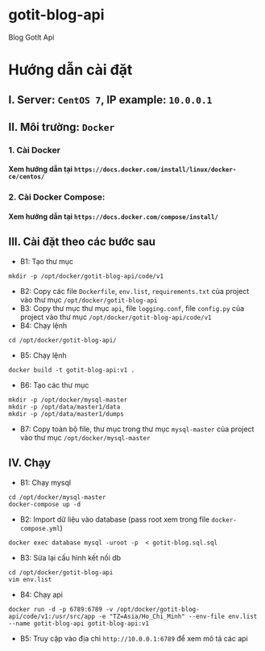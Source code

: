 # gotit-blog-api
Blog GotIt Api

# Hướng dẫn cài đặt 
## I. Server: ```CentOS 7```, IP example: ```10.0.0.1```
## II. Môi trường: ```Docker```
### 1. Cài Docker
#### Xem hướng dẫn tại ```https://docs.docker.com/install/linux/docker-ce/centos/```
### 2. Cài Docker Compose:
#### Xem hướng dẫn tại ```https://docs.docker.com/compose/install/```
## III. Cài đặt theo các bước sau
- B1: Tạo thư mục 
```
mkdir -p /opt/docker/gotit-blog-api/code/v1
```
- B2: Copy các file ```Dockerfile```, ```env.list```, ```requirements.txt``` của project vào thư mục ```/opt/docker/gotit-blog-api```
- B3: Copy thư mục thư mục ```api```, file ```logging.conf```, file ```config.py``` của project vào thư mục ```/opt/docker/gotit-blog-api/code/v1```
- B4: Chạy lệnh 
```
cd /opt/docker/gotit-blog-api/
```
- B5: Chạy lệnh
```
docker build -t gotit-blog-api:v1 .
```
- B6: Tạo các thư mục 
```
mkdir -p /opt/docker/mysql-master
mkdir -p /opt/data/master1/data
mkdir -p /opt/data/master1/dumps
```
- B7: Copy toàn bộ file, thư mục trong thư mục ```mysql-master``` của project vào thư mục ```/opt/docker/mysql-master```
## IV. Chạy
- B1: Chạy mysql
```
cd /opt/docker/mysql-master
docker-compose up -d
```
- B2: Import dữ liệu vào database (pass root xem trong file ```docker-compose.yml```)
```
docker exec database mysql -uroot -p  < gotit-blog.sql.sql
```
- B3: Sửa lại cấu hình kết nối db
```
cd /opt/docker/gotit-blog-api
vim env.list
```
- B4: Chạy api
```
docker run -d -p 6789:6789 -v /opt/docker/gotit-blog-api/code/v1:/usr/src/app -e "TZ=Asia/Ho_Chi_Minh" --env-file env.list --name gotit-blog-api gotit-blog-api:v1
```
- B5: Truy cập vào địa chỉ ```http://10.0.0.1:6789``` để xem mô tả các api
